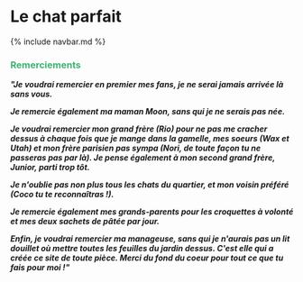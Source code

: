 # Le chat parfait

{% include navbar.md %}

<h3>
  <span style="color:MediumSeaGreen">
    <bold>Remerciements</bold>
  </span>
</h3>


***"Je voudrai remercier en premier mes fans, je ne serai jamais arrivée là sans vous.***

***Je remercie également ma maman Moon, sans qui je ne serais pas née.***

***Je voudrai remercier mon grand frère (Rio) pour ne pas me cracher dessus à chaque fois que je mange dans la gamelle, mes soeurs (Wax et Utah) et mon frère parisien pas sympa (Nori, de toute façon tu ne passeras pas par là). Je pense également à mon second grand frère, Junior, parti trop tôt.***

***Je n'oublie pas non plus tous les chats du quartier, et mon voisin préféré (Coco tu te reconnaîtras !).***

***Je remercie également mes grands-parents pour les croquettes à volonté et mes deux sachets de pâtée par jour.***

***Enfin, je voudrai remercier ma manageuse, sans qui je n'aurais pas un lit douillet où mettre toutes les feuilles du jardin dessus. C'est elle qui a créée ce site de toute pièce. Merci du fond du coeur pour tout ce que tu fais pour moi !"***
